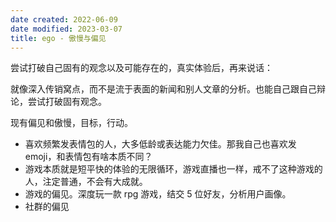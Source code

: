 ```yaml
---
date created: 2022-06-09
date modified: 2023-03-07
title: ego - 傲慢与偏见
---
```


尝试打破自己固有的观念以及可能存在的，真实体验后，再来说话：

就像深入传销窝点，而不是流于表面的新闻和别人文章的分析。也能自己跟自己辩论，尝试打破固有观念。

现有偏见和傲慢，目标，行动。

- 喜欢频繁发表情包的人，大多低龄或表达能力欠佳。那我自己也喜欢发 emoji，和表情包有啥本质不同？
- 游戏本质就是短平快的体验的无限循环，游戏直播也一样，戒不了这种游戏的人，注定普通，不会有大成就。
- 游戏的偏见。深度玩一款 rpg 游戏，结交 5 位好友，分析用户画像。
- 社群的偏见
